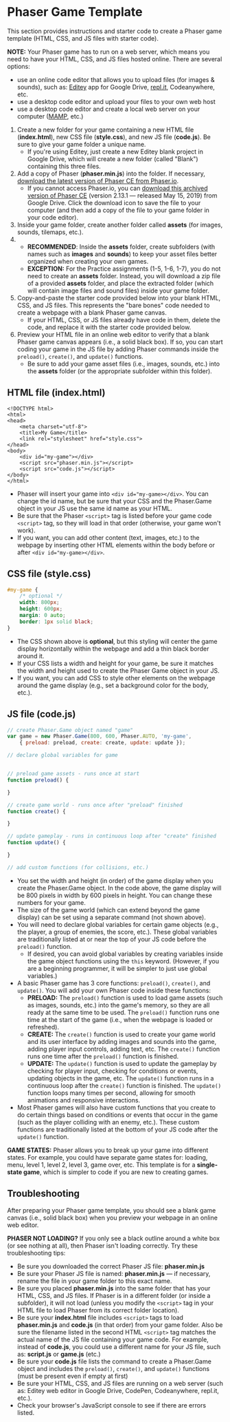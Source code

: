 # Phaser Game Template

This section provides instructions and starter code to create a Phaser game template \(HTML, CSS, and JS files with starter code\).

**NOTE:** Your Phaser game has to run on a web server, which means you need to have your HTML, CSS, and JS files hosted online. There are several options:

* use an online code editor that allows you to upload files \(for images & sounds\), such as:  [Editey](http://www.editey.com/) app for Google Drive, [repl.it](https://repl.it/), Codeanywhere, etc.
* use a desktop code editor and upload your files to your own web host
* use a desktop code editor and create a local web server on your computer \([MAMP](https://www.mamp.info/en/), etc.\)

1. Create a new folder for your game containing a new HTML file \(**index.html**\), new CSS file \(**style.css**\), and new JS file \(**code.js**\).  Be sure to give your game folder a unique name.
   * If you're using Editey, just create a new Editey blank project in Google Drive, which will create a new folder \(called "Blank"\) containing this three files.
2. Add a copy of Phaser \(**phaser.min.js**\) into the folder. If necessary, [download the latest version of Phaser CE from Phaser.io](http://phaser.io/download/release/2.13.1).
   * If you cannot access Phaser.io, you can [download this archived version of Phaser CE](https://drive.google.com/open?id=188YGtmXX2i_ijT0kEP4_7gM9YizExv4a) \(version 2.13.1 — released May 15, 2019\) from Google Drive. Click the download icon to save the file to your computer \(and then add a copy of the file to your game folder in your code editor\).
3. Inside your game folder, create another folder called **assets** \(for images, sounds, tilemaps, etc.\).
4. * **RECOMMENDED**: Inside the **assets** folder, create subfolders \(with names such as **images** and **sounds**\) to keep your asset files better organized when creating your own games.
   * **EXCEPTION:** For the Practice assignments \(1-5, 1-6, 1-7\), you do not need to create an **assets** folder. Instead, you will download a zip file of a provided **assets** folder, and place the extracted folder \(which will contain image files and sound files\) inside your game folder.
5. Copy-and-paste the starter code provided below into your blank HTML, CSS, and JS files.  This represents the "bare bones" code needed to create a webpage with a blank Phaser game canvas.
   * If your HTML, CSS, or JS files already have code in them, delete the code, and replace it with the starter code provided below.
6. Preview your HTML file in an online web editor to verify that a blank Phaser game canvas appears \(i.e., a solid black box\).  If so, you can start coding your game in the JS file by adding Phaser commands inside the `preload()`, `create()`, and `update()` functions.
   * Be sure to add your game asset files \(i.e., images, sounds, etc.\) into the **assets** folder \(or the appropriate subfolder within this folder\).

## HTML file \(index.html\)

```markup
<!DOCTYPE html>
<html>
<head>
    <meta charset="utf-8">
    <title>My Game</title>
    <link rel="stylesheet" href="style.css">
</head>
<body>
    <div id="my-game"></div>
    <script src="phaser.min.js"></script>
    <script src="code.js"></script>
</body>
</html>
```

* Phaser will insert your game into `<div id="my-game></div>`. You can change the id name, but be sure that your CSS and the Phaser.Game object in your JS use the same id name as your HTML.
* Be sure that the Phaser `<script>` tag is listed before your game code `<script>` tag, so they will load in that order \(otherwise, your game won't work\).
* If you want, you can add other content \(text, images, etc.\) to the webpage by inserting other HTML elements within the body before or after `<div id="my-game></div>`.

## CSS file \(style.css\)

```css
#my-game {
    /* optional */
    width: 800px;
    height: 600px;
    margin: 0 auto;
    border: 1px solid black;
}
```

* The CSS shown above is **optional**, but this styling will center the game display horizontally within the webpage and add a thin black border around it.
* If your CSS lists a width and height for your game, be sure it matches the width and height used to create the Phaser Game object in your JS.
* If you want, you can add CSS to style other elements on the webpage around the game display \(e.g., set a background color for the body, etc.\).

## JS file \(code.js\)

```javascript
// create Phaser.Game object named "game"
var game = new Phaser.Game(800, 600, Phaser.AUTO, 'my-game',
    { preload: preload, create: create, update: update });

// declare global variables for game


// preload game assets - runs once at start
function preload() {

}

// create game world - runs once after "preload" finished
function create() {

}

// update gameplay - runs in continuous loop after "create" finished
function update() {

}

// add custom functions (for collisions, etc.)
```

* You set the width and height \(in order\) of the game display when you create the Phaser.Game object. In the code above, the game display will be 800 pixels in width by 600 pixels in height. You can change these numbers for your game.
* The size of the game world \(which can extend beyond the game display\) can be set using a separate command \(not shown above\).
* You will need to declare global variables for certain game objects \(e.g., the player, a group of enemies, the score, etc.\). These global variables are traditionally listed at or near the top of your JS code before the `preload()` function.
  * If desired, you can avoid global variables by creating variables inside the game object functions using the `this` keyword.  \(However, if you are a beginning programmer, it will be simpler to just use global variables.\)
* A basic Phaser game has 3 core functions: `preload()`, `create()`, and `update()`. You will add your own Phaser code inside these functions:
  * **PRELOAD:** The `preload()` function is used to load game assets \(such as images, sounds, etc.\) into the game's memory, so they are all ready at the same time to be used. The `preload()` function runs one time at the start of the game \(i.e., when the webpage is loaded or refreshed\).
  * **CREATE:** The `create()` function is used to create your game world and its user interface by adding images and sounds into the game, adding player input controls, adding text, etc. The `create()` function runs one time after the `preload()` function is finished.
  * **UPDATE:** The `update()` function is used to update the gameplay by checking for player input, checking for conditions or events, updating objects in the game, etc.  The `update()` function runs in a continuous loop after the `create()` function is finished. The `update()` function loops many times per second, allowing for smooth animations and responsive interactions.
* Most Phaser games will also have custom functions that you create to do certain things based on conditions or events that occur in the game \(such as the player colliding with an enemy, etc.\). These custom functions are traditionally listed at the bottom of your JS code after the `update()` function.

**GAME STATES:** Phaser allows you to break up your game into different states. For example, you could have separate game states for: loading, menu, level 1, level 2, level 3, game over, etc. This template is for a **single-state game**, which is simpler to code if you are new to creating games.

## Troubleshooting

After preparing your Phaser game template, you should see a blank game canvas \(i.e., solid black box\) when you preview your webpage in an online web editor.

**PHASER NOT LOADING?** If you only see a black outline around a white box \(or see nothing at all\), then Phaser isn't loading correctly. Try these troubleshooting tips:

* Be sure you downloaded the correct Phaser JS file: **phaser.min.js**
* Be sure your Phaser JS file is named: **phaser.min.js** — if necessary, rename the file in your game folder to this exact name.
* Be sure you placed **phaser.min.js** into the same folder that has your HTML, CSS, and JS files. If Phaser is in a different folder \(or inside a subfolder\), it will not load \(unless you modify the `<script>` tag in your HTML file to load Phaser from its correct folder location\).
* Be sure your **index.html** file includes `<script>` tags to load **phaser.min.js** and **code.js** \(in that order\) from your game folder. Also be sure the filename listed in the second HTML `<script>` tag matches the actual name of the JS file containing your game code. For example, instead of **code.js**, you could use a different name for your JS file, such as:  **script.js** or **game.js** \(etc.\)
* Be sure your **code.js** file lists the command to create a Phaser.Game object and includes the `preload()`, `create()`, and `update()` functions \(must be present even if empty at first\)
* Be sure your HTML, CSS, and JS files are running on a web server \(such as: Editey web editor in Google Drive, CodePen, Codeanywhere, repl.it, etc.\).
* Check your browser's JavaScript console to see if there are errors listed.

